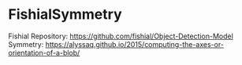 # FishialSymmetry

Fishial Repository: https://github.com/fishial/Object-Detection-Model
Symmetry: https://alyssaq.github.io/2015/computing-the-axes-or-orientation-of-a-blob/
